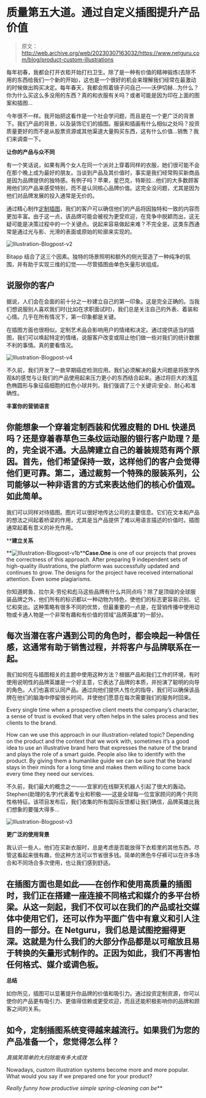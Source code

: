 # 质量第五大道。通过自定义插图提升产品价值

> 原文：<http://web.archive.org/web/20230307163032/https://www.netguru.com/blog/product-custom-illustrations>

 每年初春，我都会打开衣柜开始打扫卫生。除了是一种有价值的精神锻炼(去除不用的东西给我们一个新的开始)，这也是一个很好的机会来理解我们经常在最激动的时候做出购买决定。每年春天，我都会照着镜子问自己——沃伊切赫...为什么？你为什么买这么多没用的东西？真的和衣服有关吗？或者可能是因为印在上面的图案和插图...

今年很不一样。我开始把这看作是一个社会学问题，而且是在一个更广泛的背景下。我们产品的背景，以及装饰它们的插图。服装和插画有什么相似之处吗？投资质量更好的而不是从股票资源或其他渠道大量购买东西，这有什么价值...销售？我们来调查一下。

**让你的产品与众不同**

有一个笑话说，如果有两个女人在同一个派对上穿着同样的衣服，她们很可能不会在那个晚上成为最好的朋友。当谈到产品及其价值时，事实是我们经常购买新商品是因为品牌提供的独特感。有例子吗？苹果，星巴克，特斯拉...他们的大多数顾客用他们的产品来感受特别，而不是认同核心品牌价值。这完全没问题，尤其是因为他们对品牌发展的投入通常是无价的。

通过精心制作[定制插图](/web/20221203094202/https://www.netguru.com/services/illustrations-services)，我们的客户可以确信他们的产品将因独特和一致的内容而更加丰富。由于这一点，该品牌可能会被视为更受欢迎，在竞争中脱颖而出，这无疑可能是决策过程中的一个关键点。说起来容易做起来难？不完全是。这类东西通常是通过光与影、光滑的表面或原始的轮廓来实现的。

![Illustration-Blogpost-v2](img/0ead256ef661b62db8dd946d73ae9f55.png)

Bitapp 结合了这三个因素。独特的场景照明和额外的侧光营造了一种纯净的氛围，并有助于实现三维的幻觉——尽管插图由单色矢量形状组成。

## **说服你的客户**

据说，人们会在会面的前十分之一秒建立自己的第一印象。这是完全正确的。当我们想说服别人喜欢我们时(比如在求职面试时)，我们总是关注自己的外表、着装和心情。几乎在所有情况下，第一印象都是关键。

在插图方面也很相似。定制艺术品会影响用户的情绪和决定。通过提供适当的插图，我们可以唤起特定的情绪，说服客户改变或阻止他们做一些对我们的统计数据不利的事情。真的要看情况。

![Illustration-Blogpost-v4](img/f0f31db6186b8bdbc2b4dae33d3e0654.png)

不久前，我们开发了一款早期癌症检测应用。我们必须解决的最大问题是将医学外观&的感觉与让我们的产品使用起来压力更小的东西结合起来。通过将巨大的浅蓝色椭圆形与象征癌细胞的红色小球并列，我们强调了三个关键词:安全、耐心和准确性。

**丰富你的营销语言**

## 你能想象一个穿着定制西装和优雅皮鞋的 DHL 快递员吗？还是穿着春草色三条纹运动服的银行客户助理？是的，完全说不通。大品牌建立自己的着装规范有两个原因。首先，他们希望保持一致，这样他们的客户会觉得他们更可靠。第二，通过裁剪一个特殊的服装系列，公司能够以一种非语言的方式来表达他们的核心价值观。如此简单。

我们可以同样对待插图。图片可以很好地传达公司的主要信息。它们在文本和产品的想法之间起着桥梁的作用，尤其是当产品提供了难以用语言描述的价值时。插图通常起着有意义的补充作用。

 ****建立关系**

**![Illustration-Blogpost-v1b](img/827bd2719718c0bcc4bace3807f22d59.png)****Case.One** is one of our projects that proves the correctness of this approach. After preparing 9 independent sets of high-quality illustrations, the platform was successfully updated and continues to grow. The designs for the project have received international attention. Even some plagiarisms.

你知道鳄鱼、拉尔夫·劳伦和彪马这些品牌有什么共同点吗？除了是顶级的全球服装品牌之外，他们所有的标识都以一种动物为特色，使他们的标志更容易识别、记忆和突出。这种策略有很多不同的优势，但最重要的一点是，在营销传播中使用动物或卡通人物是一个非常有趣和有价值的领域“品牌英雄”的一部分。

## 每次当潜在客户遇到公司的角色时，都会唤起一种信任感，这通常有助于销售过程，并将客户与品牌联系在一起。

我们如何在与插图相关的主题中使用这种方法？根据产品和我们工作的环境，有时使用说明性的品牌英雄是一个好主意，它表达了品牌的本质，并扮演了聪明的向导的角色。人们也喜欢认同产品。通过向他们提供人性化的指导，我们可以确保该品牌在他们的脑海中停留很长时间，并使他们愿意在每次需要我们的服务时回来。

Every single time when a prospective client meets the company’s character, a sense of trust is evoked that very often helps in the sales process and ties clients to the brand.

How can we use this approach in our illustration-related topic? Depending on the product and the context that we work with, sometimes it’s a good idea to use an illustrative brand hero that expresses the nature of the brand and plays the role of a smart guide. People also like to identify with the product. By giving them a humanlike guide we can be sure that the brand stays in their minds for a long time and makes them willing to come back every time they need our services.

不久前，我们最大的概念之一——宜家的在线聊天机器人引起了很大的轰动。Stephen(助理的名字)代表着专业和积极——这是全球每一位宜家顾问的两个共同性格特征。该项目发布后，我们收集的所有国际反馈都让我们确信，品牌英雄比我们想象的要强大得多...

![Illustration-Blogpost-v3](img/b5bba8cf391adec1ecc08cfbc41699a5.png)

**更广泛的使用背景**

我认识一些人，他们在买新衣服时，总是考虑是否能放得下衣柜里的其他东西。尽管这看起来很有趣，但这种方法可以节省很多钱。简单的黑色牛仔裤可以在许多场合和不同场合多次使用，也让我们感到舒适。

## 在插图方面也是如此——在创作和使用高质量的插图时，我们正在搭建一座连接不同格式和媒介的多平台桥梁。从这一刻起，我们不仅可以在我们的产品或社交媒体中使用它们，还可以作为平面广告中有意义和引人注目的一部分。在 Netguru，我们总是试图挖掘得更深。这就是为什么我们的大部分作品都是以可缩放且易于转换的矢量形式制作的。正因为如此，我们不再害怕任何格式、媒介或调色板。

**总结**

如你所见，插图可以显著提升你品牌的价值和吸引力。通过投资定制资源，你可以使你的产品更有吸引力、更值得信赖或更受欢迎，而且还能积极影响你的品牌和顾客之间的关系。

## 如今，定制插图系统变得越来越流行。如果我们为您的产品准备一个，您觉得怎么样？

*真搞笑简单的大扫除能有多大成效*

Nowadays, custom illustration systems become more and more popular. What would you say if we prepared one for your product?

*Really funny how productive simple spring-cleaning can be***